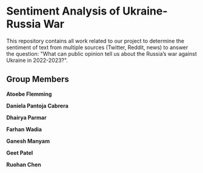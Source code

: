# Sentiment Analysis of Ukraine-Russia War
This repository contains all work related to our project to determine the sentiment of text from multiple sources (Twitter, Reddit, news) to answer the question: "What can public opinion tell us about the Russia’s war against Ukraine in 2022-2023?".

## Group Members
**Atoebe Flemming** 

**Daniela Pantoja Cabrera** 

**Dhairya Parmar** 

**Farhan Wadia** 

**Ganesh Manyam** 

**Geet Patel** 

**Ruohan Chen**

